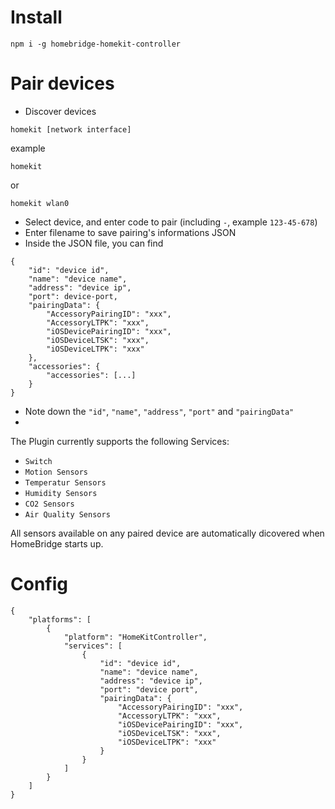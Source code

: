 Install
===
```
npm i -g homebridge-homekit-controller

```

Pair devices
===
- Discover devices 
```
homekit [network interface]
```

example

```
homekit
```

or

```
homekit wlan0
```

- Select device, and enter code to pair (including `-`, example `123-45-678`)
- Enter filename to save pairing's informations JSON
- Inside the JSON file, you can find

```
{
    "id": "device id",
    "name": "device name",
    "address": "device ip",
    "port": device-port,
    "pairingData": {
        "AccessoryPairingID": "xxx",
        "AccessoryLTPK": "xxx",
        "iOSDevicePairingID": "xxx",
        "iOSDeviceLTSK": "xxx",
        "iOSDeviceLTPK": "xxx"
    },
    "accessories": {
        "accessories": [...]
    }
}
```
- Note down the `"id"`, `"name"`, `"address"`, `"port"` and `"pairingData"`
- 
The Plugin currently supports the following Services:
 - `Switch`
 - `Motion Sensors`
 - `Temperatur Sensors`
 - `Humidity Sensors`
 - `CO2 Sensors`
 - `Air Quality Sensors`

All sensors available on any paired device are automatically dicovered when HomeBridge starts up.

Config
===
```
{
	"platforms": [
		{
			"platform": "HomeKitController",            
			"services": [
				{
					"id": "device id",
					"name": "device name",
					"address": "device ip",
					"port": "device port",
				    "pairingData": {
				        "AccessoryPairingID": "xxx",
				        "AccessoryLTPK": "xxx",
				        "iOSDevicePairingID": "xxx",
				        "iOSDeviceLTSK": "xxx",
				        "iOSDeviceLTPK": "xxx"
				    }
				}
			]
		}	
	]
}
```

